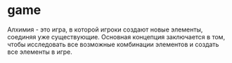 # game
 Алхимия - это игра, в которой игроки создают новые элементы, соединяя уже существующие. Основная концепция заключается в том, чтобы исследовать все возможные комбинации элементов и создать все элементы в игре.
